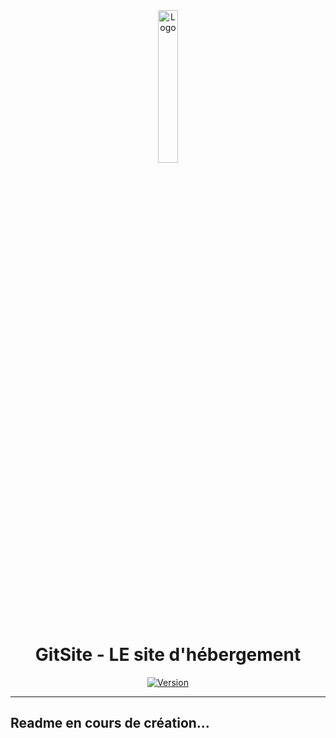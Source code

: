 <div align="center">
  <a href="https://gitsite.dev"><img src="https://gitsite.dev/images/gitsite.png" alt="Logo" width="25%" height="auto"></a>

# GitSite - LE site d'hébergement
  [![Version](https://img.shields.io/badge/Site%20:-v0.1.0-ff6666?labelColor=23272A)](https://github.com/20syldev/gitsite/releases/latest)
</div>

---

## Readme en cours de création...

